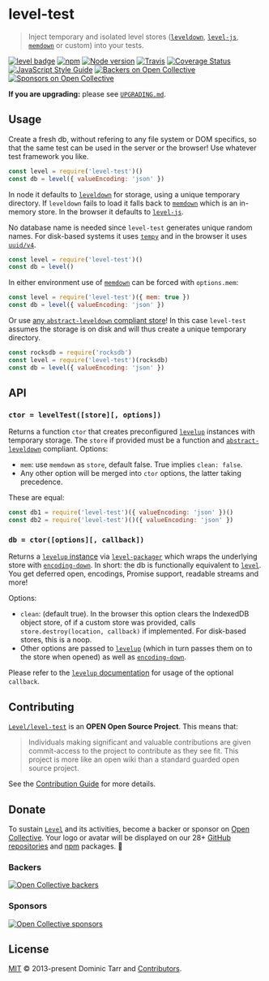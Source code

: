 # level-test

> Inject temporary and isolated level stores ([`leveldown`][leveldown], [`level-js`][level-js], [`memdown`][memdown] or custom) into your tests.

[![level badge][level-badge]](https://github.com/Level/awesome)
[![npm](https://img.shields.io/npm/v/level-test.svg?label=&logo=npm)](https://www.npmjs.com/package/level-test)
[![Node version](https://img.shields.io/node/v/level-test.svg)](https://www.npmjs.com/package/level-test)
[![Travis](https://img.shields.io/travis/Level/level-test.svg?logo=travis&label=)](https://travis-ci.org/Level/level-test)
[![Coverage Status](https://coveralls.io/repos/github/Level/level-test/badge.svg)](https://coveralls.io/github/Level/level-test)
[![JavaScript Style Guide](https://img.shields.io/badge/code_style-standard-brightgreen.svg)](https://standardjs.com)
[![Backers on Open Collective](https://opencollective.com/level/backers/badge.svg?color=orange)](#backers)
[![Sponsors on Open Collective](https://opencollective.com/level/sponsors/badge.svg?color=orange)](#sponsors)

**If you are upgrading:** please see [`UPGRADING.md`](UPGRADING.md).

## Usage

Create a fresh db, without refering to any file system or DOM specifics,
so that the same test can be used in the server or the browser! Use whatever test framework you like.

```js
const level = require('level-test')()
const db = level({ valueEncoding: 'json' })
```

In node it defaults to [`leveldown`][leveldown] for storage, using a unique temporary directory. If `leveldown` fails to load it falls back to [`memdown`][memdown] which is an in-memory store. In the browser it defaults to [`level-js`][level-js].

No database name is needed since `level-test` generates unique random names. For disk-based systems it uses [`tempy`](https://github.com/sindresorhus/tempy#readme) and in the browser it uses [`uuid/v4`](https://github.com/kelektiv/node-uuid#version-4).

```js
const level = require('level-test')()
const db = level()
```

In either environment use of [`memdown`][memdown] can be forced with `options.mem`:

```js
const level = require('level-test')({ mem: true })
const db = level({ valueEncoding: 'json' })
```

Or use [any `abstract-leveldown` compliant store](https://github.com/Level/awesome#stores)! In this case `level-test` assumes the storage is on disk and will thus create a unique temporary directory.

```js
const rocksdb = require('rocksdb')
const level = require('level-test')(rocksdb)
const db = level({ valueEncoding: 'json' })
```

## API

<a name="factory"></a>
### `ctor = levelTest([store][, options])`

Returns a function `ctor` that creates preconfigured [`levelup`](https://github.com/Level/levelup) instances with temporary storage. The `store` if provided must be a function and [`abstract-leveldown`](https://github.com/Level/abstract-leveldown) compliant. Options:

- `mem`: use `memdown` as `store`, default false. True implies `clean: false`.
- Any other option will be merged into `ctor` options, the latter taking precedence.

These are equal:

```js
const db1 = require('level-test')({ valueEncoding: 'json' })()
const db2 = require('level-test')()({ valueEncoding: 'json' })
```

<a name="ctor"></a>
### `db = ctor([options][, callback])`

Returns a [`levelup` instance](https://github.com/Level/levelup#api) via [`level-packager`](https://github.com/Level/packager) which wraps the underlying store with [`encoding-down`](https://github.com/Level/encoding-down). In short: the db is functionally equivalent to [`level`](https://github.com/Level/level). You get deferred open, encodings, Promise support, readable streams and more!

Options:

- `clean`: (default true). In the browser this option clears the IndexedDB object store, of if a custom store was provided, calls `store.destroy(location, callback)` if implemented. For disk-based stores, this is a noop.
- Other options are passed to [`levelup`](https://github.com/Level/levelup) (which in turn passes them on to the store when opened) as well as [`encoding-down`](https://github.com/Level/encoding-down).

Please refer to the [`levelup` documentation](https://github.com/Level/levelup#levelupdb-options-callback) for usage of the optional `callback`.

## Contributing

[`Level/level-test`](https://github.com/Level/level-test) is an **OPEN Open Source Project**. This means that:

> Individuals making significant and valuable contributions are given commit-access to the project to contribute as they see fit. This project is more like an open wiki than a standard guarded open source project.

See the [Contribution Guide](https://github.com/Level/community/blob/master/CONTRIBUTING.md) for more details.

## Donate

To sustain [`Level`](https://github.com/Level) and its activities, become a backer or sponsor on [Open Collective](https://opencollective.com/level). Your logo or avatar will be displayed on our 28+ [GitHub repositories](https://github.com/Level) and [npm](https://www.npmjs.com/) packages. 💖

### Backers

[![Open Collective backers](https://opencollective.com/level/backers.svg?width=890)](https://opencollective.com/level)

### Sponsors

[![Open Collective sponsors](https://opencollective.com/level/sponsors.svg?width=890)](https://opencollective.com/level)

## License

[MIT](LICENSE.md) © 2013-present Dominic Tarr and [Contributors](CONTRIBUTORS.md).

[level-badge]: https://leveljs.org/img/badge.svg
[leveldown]: https://github.com/Level/leveldown
[memdown]: https://github.com/Level/memdown
[level-js]: https://github.com/Level/level-js
